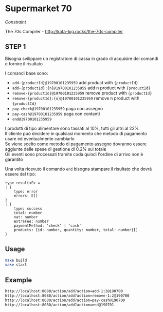# Supermarket 70

*Constraint*

The 70s Compiler - http://kata-log.rocks/the-70s-compiler

##  STEP 1

Bisogna svilippare un registratore di cassa in grado di acquisire dei comandi e fornire il risultato

I comandi base sono:

- `add-{productId}@19700101235959` add product with `{productId}`
- `add-{productId}:{n}@19700101235959` add n product with `{productId}`
- `remove-{productId}@19700101235959` remove product with `{productId}`
- `remove-{productId}:{n}@19700101235959` remove n product with `{productId}`
- `pay-check@19700101235959` paga con assegno
- `pay-cash@19700101235959` paga con contanti
- `end@19700101235959`

I prodotti di tipo alimentare sono tassati al 10%, tutti gli altri al 22%\
Il cliente può decidere in qualsiasi momento che metodo di pagamento usare ed eventualmente cambiarlo\
Se viene scelto come metodo di pagamento assegno dovranno essere aggiunte delle spese di gestione di 0.2% sul totale\
Gli eventi sono processati tramite coda quindi l'ordine di arrivo non è garantito


Una volta ricevuto il comando `end` bisogna stampare il risultato che dovrà essere del tipo:

```
type result<E> =
| {
    type: error
    errors: E[]
}
| {
    type: success
    total: number
    vat: number
    extraFee: number
    paymentMethod: 'check' | 'cash'
    products: {id: number, quantity: number, total: number}[]
}
```

## Usage

```bash
make build
make start
```

## Example

```bash
http://localhost:8080/action/add?action=add-1:3@190700
http://localhost:8080/action/add?action=remove-1:2@190700
http://localhost:8080/action/add?action=pay-cash@190700
http://localhost:8080/action/add?action=end@190701
```